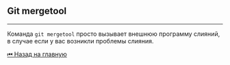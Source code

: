 ## Git mergetool

 <hr>

Команда `git mergetool` просто вызывает внешнюю программу слияний, в случае если у вас возникли проблемы слияния.

[&#9198; Назад на главную](../main.md)